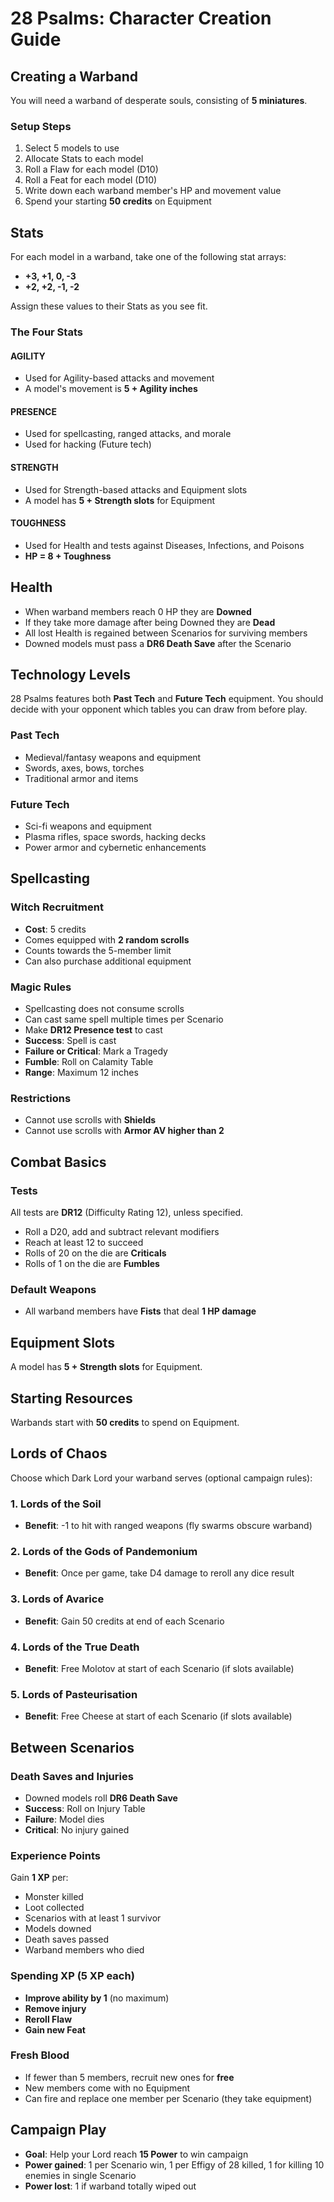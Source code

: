 # 28 Psalms: Character Creation Guide

## Creating a Warband

You will need a warband of desperate souls, consisting of **5 miniatures**.

### Setup Steps
1. Select 5 models to use
2. Allocate Stats to each model
3. Roll a Flaw for each model (D10)
4. Roll a Feat for each model (D10)
5. Write down each warband member's HP and movement value
6. Spend your starting **50 credits** on Equipment

## Stats

For each model in a warband, take one of the following stat arrays:

- **+3, +1, 0, -3**
- **+2, +2, -1, -2**

Assign these values to their Stats as you see fit.

### The Four Stats

#### AGILITY
- Used for Agility-based attacks and movement
- A model's movement is **5 + Agility inches**

#### PRESENCE
- Used for spellcasting, ranged attacks, and morale
- Used for hacking (Future tech)

#### STRENGTH
- Used for Strength-based attacks and Equipment slots
- A model has **5 + Strength slots** for Equipment

#### TOUGHNESS
- Used for Health and tests against Diseases, Infections, and Poisons
- **HP = 8 + Toughness**

## Health
- When warband members reach 0 HP they are **Downed**
- If they take more damage after being Downed they are **Dead**
- All lost Health is regained between Scenarios for surviving members
- Downed models must pass a **DR6 Death Save** after the Scenario

## Technology Levels

28 Psalms features both **Past Tech** and **Future Tech** equipment. You should decide with your opponent which tables you can draw from before play.

### Past Tech
- Medieval/fantasy weapons and equipment
- Swords, axes, bows, torches
- Traditional armor and items

### Future Tech
- Sci-fi weapons and equipment
- Plasma rifles, space swords, hacking decks
- Power armor and cybernetic enhancements

## Spellcasting

### Witch Recruitment
- **Cost**: 5 credits
- Comes equipped with **2 random scrolls**
- Counts towards the 5-member limit
- Can also purchase additional equipment

### Magic Rules
- Spellcasting does not consume scrolls
- Can cast same spell multiple times per Scenario
- Make **DR12 Presence test** to cast
- **Success**: Spell is cast
- **Failure or Critical**: Mark a Tragedy
- **Fumble**: Roll on Calamity Table
- **Range**: Maximum 12 inches

### Restrictions
- Cannot use scrolls with **Shields**
- Cannot use scrolls with **Armor AV higher than 2**

## Combat Basics

### Tests
All tests are **DR12** (Difficulty Rating 12), unless specified.
- Roll a D20, add and subtract relevant modifiers
- Reach at least 12 to succeed
- Rolls of 20 on the die are **Criticals**
- Rolls of 1 on the die are **Fumbles**

### Default Weapons
- All warband members have **Fists** that deal **1 HP damage**

## Equipment Slots
A model has **5 + Strength slots** for Equipment.

## Starting Resources
Warbands start with **50 credits** to spend on Equipment.

## Lords of Chaos

Choose which Dark Lord your warband serves (optional campaign rules):

### 1. Lords of the Soil
- **Benefit**: -1 to hit with ranged weapons (fly swarms obscure warband)

### 2. Lords of the Gods of Pandemonium
- **Benefit**: Once per game, take D4 damage to reroll any dice result

### 3. Lords of Avarice
- **Benefit**: Gain 50 credits at end of each Scenario

### 4. Lords of the True Death
- **Benefit**: Free Molotov at start of each Scenario (if slots available)

### 5. Lords of Pasteurisation
- **Benefit**: Free Cheese at start of each Scenario (if slots available)

## Between Scenarios

### Death Saves and Injuries
- Downed models roll **DR6 Death Save**
- **Success**: Roll on Injury Table
- **Failure**: Model dies
- **Critical**: No injury gained

### Experience Points
Gain **1 XP** per:
- Monster killed
- Loot collected
- Scenarios with at least 1 survivor
- Models downed
- Death saves passed
- Warband members who died

### Spending XP (5 XP each)
- **Improve ability by 1** (no maximum)
- **Remove injury**
- **Reroll Flaw**
- **Gain new Feat**

### Fresh Blood
- If fewer than 5 members, recruit new ones for **free**
- New members come with no Equipment
- Can fire and replace one member per Scenario (they take equipment)

## Campaign Play
- **Goal**: Help your Lord reach **15 Power** to win campaign
- **Power gained**: 1 per Scenario win, 1 per Effigy of 28 killed, 1 for killing 10 enemies in single Scenario
- **Power lost**: 1 if warband totally wiped out